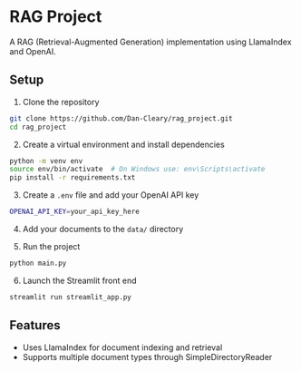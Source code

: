 # RAG Project

A RAG (Retrieval-Augmented Generation) implementation using LlamaIndex and OpenAI.

## Setup

1. Clone the repository
```bash
git clone https://github.com/Dan-Cleary/rag_project.git
cd rag_project
```

2. Create a virtual environment and install dependencies
```bash
python -m venv env
source env/bin/activate  # On Windows use: env\Scripts\activate
pip install -r requirements.txt
```

3. Create a `.env` file and add your OpenAI API key
```bash
OPENAI_API_KEY=your_api_key_here
```

4. Add your documents to the `data/` directory

5. Run the project
```bash
python main.py
```

6. Launch the Streamlit front end
```bash
streamlit run streamlit_app.py
```

## Features
- Uses LlamaIndex for document indexing and retrieval
- Supports multiple document types through SimpleDirectoryReader
